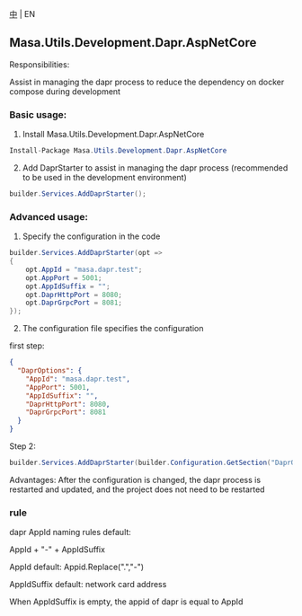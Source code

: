 [中](README.zh-CN.md) | EN

## Masa.Utils.Development.Dapr.AspNetCore

Responsibilities:

Assist in managing the dapr process to reduce the dependency on docker compose during development

### Basic usage:

1. Install Masa.Utils.Development.Dapr.AspNetCore
``` C#
Install-Package Masa.Utils.Development.Dapr.AspNetCore
```

2. Add DaprStarter to assist in managing the dapr process (recommended to be used in the development environment)

``` C#
builder.Services.AddDaprStarter();
```

### Advanced usage:

1. Specify the configuration in the code

``` C#
builder.Services.AddDaprStarter(opt =>
{
    opt.AppId = "masa.dapr.test";
    opt.AppPort = 5001;
    opt.AppIdSuffix = "";
    opt.DaprHttpPort = 8080;
    opt.DaprGrpcPort = 8081;
});
```

2. The configuration file specifies the configuration

first step:

``` appsettings.json
{
  "DaprOptions": {
    "AppId": "masa.dapr.test",
    "AppPort": 5001,
    "AppIdSuffix": "",
    "DaprHttpPort": 8080,
    "DaprGrpcPort": 8081
  }
}
```

Step 2:

``` C#
builder.Services.AddDaprStarter(builder.Configuration.GetSection("DaprOptions");
```

Advantages: After the configuration is changed, the dapr process is restarted and updated, and the project does not need to be restarted

### rule

dapr AppId naming rules default:

AppId + "-" + AppIdSuffix

AppId default: Appid.Replace(".","-")

AppIdSuffix default: network card address

When AppIdSuffix is empty, the appid of dapr is equal to AppId